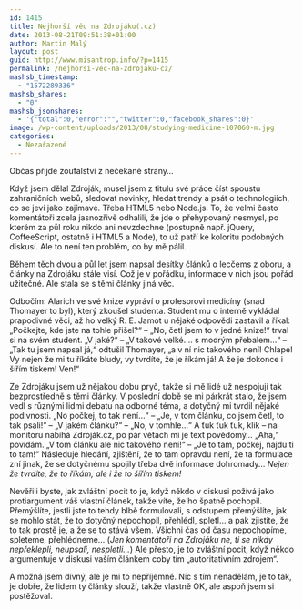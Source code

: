 ```yaml
---
id: 1415
title: Nejhorší věc na Zdrojáku(.cz)
date: 2013-08-21T09:51:38+01:00
author: Martin Malý
layout: post
guid: http://www.misantrop.info/?p=1415
permalink: /nejhorsi-vec-na-zdrojaku-cz/
mashsb_timestamp:
  - "1572289336"
mashsb_shares:
  - "0"
mashsb_jsonshares:
  - '{"total":0,"error":"","twitter":0,"facebook_shares":0}'
image: /wp-content/uploads/2013/08/studying-medicine-107060-m.jpg
categories:
  - Nezařazené
---
```

Občas přijde zoufalství z nečekané strany&#8230;

<!--more-->

Když</a> jsem dělal Zdroják, musel jsem z titulu své práce číst spoustu zahraničních webů, sledovat novinky, hledat trendy a psát o technologiích, co se jeví jako zajímavé. Třeba HTML5 nebo Node.js. To, že velmi často komentátoři zcela jasnozřivě odhalili, že jde o přehypovaný nesmysl, po kterém za půl roku nikdo ani nevzdechne (postupně např. jQuery, CoffeeScript, ostatně i HTML5 a Node), to už patří ke koloritu podobných diskusí. Ale to není ten problém, co by mě pálil.

Během těch dvou a půl let jsem napsal desítky článků o lecčems z oboru, a články na Zdrojáku stále visí. Což je v pořádku, informace v nich jsou pořád užitečné. Ale stala se s těmi články jiná věc.

Odbočím: Alarich ve své knize vypráví o profesorovi medicíny (snad Thomayer to byl), který zkoušel studenta. Student mu o interně vykládal prapodivné věci, až ho velký R. E. Jamot u nějaké odpovědi zastavil a říkal: &#8222;Počkejte, kde jste na tohle přišel?&#8220; &#8211; &#8222;No, četl jsem to v jedné knize!&#8220; trval si na svém student. &#8222;V jaké?&#8220; &#8211; &#8222;V takové velké&#8230;. s modrým přebalem&#8230;&#8220; &#8211; &#8222;Tak tu jsem napsal já,&#8220; odtušil Thomayer, &#8222;a v ní nic takového není! Chlape! Vy nejen že mi tu říkáte bludy, vy tvrdíte, že je říkám já! A že je dokonce i šířím tiskem! Ven!&#8220;

Ze Zdrojáku jsem už nějakou dobu pryč, takže si mě lidé už nespojují tak bezprostředně s těmi články. V poslední době se mi párkrát stalo, že jsem vedl s různými lidmi debatu na odborné téma, a dotyčný mi tvrdil nějaké podivnosti. &#8222;No počkej, to tak není&#8230;&#8220; &#8211; &#8222;Je, v tom článku, co jsem četl, to tak psali!&#8220; &#8211; &#8222;V jakém článku?&#8220; &#8211; &#8222;No, v tomhle&#8230;&#8220; A ťuk ťuk ťuk, klik &#8211; na monitoru nabíhá Zdroják.cz, po pár větách mi je text povědomý&#8230; &#8222;Aha,&#8220; povídám. &#8222;V tom článku ale nic takového není!&#8220; &#8211; &#8222;Je to tam, počkej, najdu ti to tam!&#8220; Následuje hledání, zjištění, že to tam opravdu není, že ta formulace zní jinak, že se dotyčnému spojily třeba dvě informace dohromady&#8230; _Nejen že tvrdíte, že to říkám, ale i že to šířím tiskem!_

Nevěřili byste, jak zvláštní pocit to je, když někdo v diskusi požívá jako protiargument váš vlastní článek, takže víte, že ho špatně pochopil. Přemýšlíte, jestli jste to tehdy blbě formulovali, s odstupem přemýšlíte, jak se mohlo stát, že to dotyčný nepochopil, přehlédl, spletl&#8230; a pak zjistíte, že to tak prostě je, a že se to stává všem. Všichni čas od času nepochopíme, spleteme, přehlédneme&#8230; (_Jen komentátoři na Zdrojáku ne, ti se nikdy nepřeklepli, neupsali, nespletli&#8230;_) Ale přesto, je to zvláštní pocit, když někdo argumentuje v diskusi vaším článkem coby tím &#8222;autoritativním zdrojem&#8220;.

A možná jsem divný, ale je mi to nepříjemné. Nic s tím nenadělám, je to tak, je dobře, že lidem ty články slouží, takže vlastně OK, ale aspoň jsem si postěžoval.